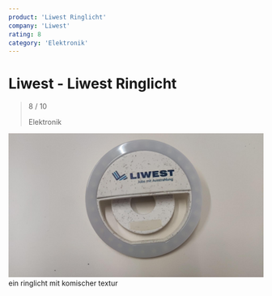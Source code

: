 ```yaml
---
product: 'Liwest Ringlicht'
company: 'Liwest'
rating: 8
category: 'Elektronik'
---
```


# Liwest - Liwest Ringlicht
>
> 8 / 10
>
> Elektronik

![Liwest Ringlicht](./assets/liwest-liwest-ringlicht-77b12b29-cac5-409b-82bb-9933e6a4b648.jpg)
ein ringlicht mit komischer textur
